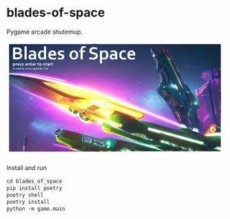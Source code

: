 # blades-of-space

Pygame arcade shutemup.

![Alt text](screenshots/title.png?raw=true "Title Screen")

Install and run

```
cd blades_of_space
pip install poetry
poetry shell
poetry install
python -m game.main
```
